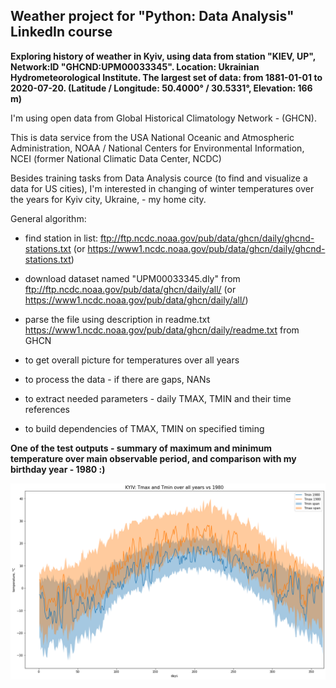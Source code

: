## Weather project for "Python: Data Analysis" LinkedIn course

__Exploring history of weather in Kyiv, using data from station "KIEV, UP", Network:ID "GHCND:UPM00033345". Location: Ukrainian Hydrometeorological Institute. The largest set of data: from 1881-01-01 to 2020-07-20. (Latitude / Longitude: 50.4000° / 30.5331°, Elevation: 166 m)__

I'm using open data from Global Historical Climatology Network - (GHCN).

This is data service from the USA National Oceanic and Atmospheric Administration, NOAA / National Centers for Environmental Information, NCEI (former National Climatic Data Center, NCDC)


Besides training tasks from Data Analysis cource (to find and visualize a data for US cities), I'm interested in changing of winter temperatures over the years for Kyiv city, Ukraine, - my home city.

General algorithm:

- find station in list: ftp://ftp.ncdc.noaa.gov/pub/data/ghcn/daily/ghcnd-stations.txt (or https://www1.ncdc.noaa.gov/pub/data/ghcn/daily/ghcnd-stations.txt)

- download dataset named "UPM00033345.dly" from ftp://ftp.ncdc.noaa.gov/pub/data/ghcn/daily/all/ (or https://www1.ncdc.noaa.gov/pub/data/ghcn/daily/all/)

- parse the file using description in readme.txt https://www1.ncdc.noaa.gov/pub/data/ghcn/daily/readme.txt from GHCN

- to get overall picture for temperatures over all years

- to process the data - if there are gaps, NANs

- to extract needed parameters - daily TMAX, TMIN and their time references

- to build dependencies of TMAX, TMIN on specified timing



__One of the test outputs - summary of maximum and minimum temperature over main observable period, and comparison with my birthday year - 1980 :)__


![Output figure](https://github.com/andr-nau/weather_history/blob/master/Fig1.png "KYIV data")
